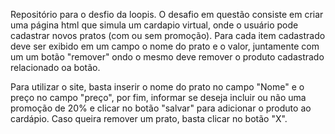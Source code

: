 Repositório para o desfio da loopis.
O desafio em questão consiste em criar uma página html que simula um cardapio virtual, onde o usuário pode cadastrar novos pratos (com ou sem promoção). Para cada item cadastrado deve ser exibido em um campo o nome do prato e o valor, juntamente com um um botão "remover" ondo o mesmo deve remover o produto cadastrado relacionado oa botão.

Para utilizar o site, basta inserir o nome do prato no campo "Nome" e o preço no campo "preço", por fim, informar se deseja incluir ou não uma promoção de 20% e clicar no botão "salvar" para adicionar o produto ao cardápio. Caso queira remover um prato, basta clicar no botão "X".
